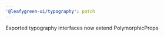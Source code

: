 ```yaml
---
'@leafygreen-ui/typography': patch
---
```


Exported typography interfaces now extend PolymorphicProps
